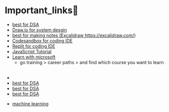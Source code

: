 # Important_links🔗

- <a href="https://visualgo.net/">best for DSA</a>
- <a href="https://app.diagrams.net/">Draw.io for system desgin</a>
- <a href="https://excalidraw.com/"> best for making notes (Excalidraw https://excalidraw.com/)</a>
- <a href="https://codesandbox.io/">Codesandbox for coding IDE</a>
- <a href="https://replit.com/">Replit for coding IDE</a>
- <a href="https://www.javascripttutorial.net/es6/">JavaScript Tutorial</a>
- <a href="https://learn.microsoft.com/en-in/training/">Learn with microsoft</a>
  - go training > career paths > and find which course you want to learn <br><br>
<ul>    
       
  <li> </li>
  
  <li><a href="https://visualgo.net/">best for DSA</a><br></li>
  
  <li><a href="https://visualgo.net/">best for DSA</a><br></li>
  
  <li><a href="https://visualgo.net/">best for DSA</a><br></li>
  
  
</ul>



- <a href="https://search.app?link=https%3A%2F%2Fmlu-explain.github.io%2F&utm_campaign=aga&utm_source=agsadl2%2Csh%2Fx%2Fgs%2Fm2%2F4">machine learning</a>
